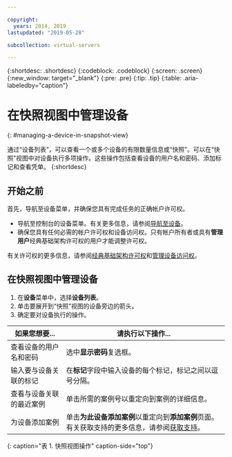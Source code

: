 ```yaml
---

copyright:
  years: 2014, 2019
lastupdated: "2019-05-28"

subcollection: virtual-servers

---
```


{:shortdesc: .shortdesc}
{:codeblock: .codeblock}
{:screen: .screen}
{:new_window: target="_blank"}
{:pre: .pre}
{:tip: .tip}
{:table: .aria-labeledby="caption"}

# 在快照视图中管理设备
{: #managing-a-device-in-snapshot-view}

通过“设备列表”，可以查看一个或多个设备的有限数量信息或“快照”。可以在“快照”视图中对设备执行多项操作。这些操作包括查看设备的用户名和密码、添加标记和查看凭单。
{:shortdesc}

## 开始之前

首先，导航至设备菜单，并确保您具有完成任务的正确帐户许可权。 

* 导航至控制台的设备菜单。有关更多信息，请参阅[导航至设备](/docs/vsi?topic=virtual-servers-navigating-devices)。
* 确保您具有任何必需的帐户许可权和设备访问权。只有帐户所有者或具有**管理用户**经典基础架构许可权的用户才能调整许可权。 

有关许可权的更多信息，请参阅[经典基础架构许可权](/docs/iam?topic=iam-infrapermission#infrapermission)和[管理设备访问权](/docs/vsi?topic=virtual-servers-managing-device-access)。

## 在快照视图中管理设备

1. 在**设备**菜单中，选择**设备列表**。
2. 单击要展开到“快照”视图的设备旁边的箭头。
3. 确定要对设备执行的操作。

|如果您想要...|请执行以下操作...|
|---|---|
|查看设备的用户名和密码|选中**显示密码**复选框。|
|输入要与设备关联的标记|在**标记**字段中输入设备的每个标记，标记之间以逗号分隔。|
|查看与设备关联的最近案例|单击所需的案例号以重定向到案例的详细信息。|
|为设备添加案例|单击**为此设备添加案例**以重定向到**添加案例**页面。有关获取支持的更多信息，请参阅[获取支持](/docs/get-support?topic=get-support-getting-customer-support)。|
{: caption="表 1. 快照视图操作" caption-side="top"}
